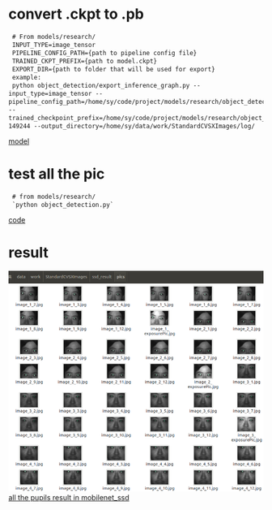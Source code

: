 # convert .ckpt to .pb
     # From models/research/
     INPUT_TYPE=image_tensor
     PIPELINE_CONFIG_PATH={path to pipeline config file}
     TRAINED_CKPT_PREFIX={path to model.ckpt}
     EXPORT_DIR={path to folder that will be used for export}
     example:
     python object_detection/export_inference_graph.py --input_type=image_tensor --pipeline_config_path=/home/sy/code/project/models/research/object_detection/training/pipeline.config --trained_checkpoint_prefix=/home/sy/code/project/models/research/object_detection/training/model.ckpt-149244 --output_directory=/home/sy/data/work/StandardCVSXImages/log/
   [model](data/frozen_inference_graph.pb)
# test all the pic
 
     # from models/research/
     `python object_detection.py` 
   [code](../../../../object_detection.py)
 
# result

![result](pic/ssd_result.png)
[all the pupils result in mobilenet_ssd](https://pan.baidu.com/s/18_EKyBkF-FquQfIGjkT21g)
